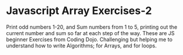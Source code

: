 # Javascript Array Exercises-2 
 Print odd numbers 1-20, and 
 Sum numbers from 1 to 5, printing out the current number and sum so far at each step of the way.
 These are JS beginner Exercises from Coding Dojo. Challenging but helping me to understand how to write Algorithms; 
 for Arrays, and for loops.
